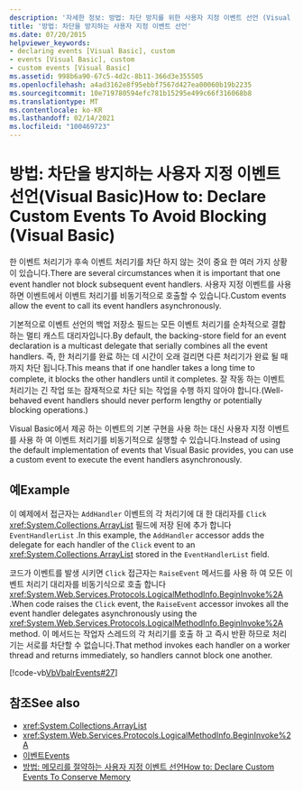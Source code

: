 ```yaml
---
description: '자세한 정보: 방법: 차단 방지를 위한 사용자 지정 이벤트 선언 (Visual Basic)'
title: '방법: 차단을 방지하는 사용자 지정 이벤트 선언'
ms.date: 07/20/2015
helpviewer_keywords:
- declaring events [Visual Basic], custom
- events [Visual Basic], custom
- custom events [Visual Basic]
ms.assetid: 998b6a90-67c5-4d2c-8b11-366d3e355505
ms.openlocfilehash: a4ad3162e8f95ebbf7567d427ea00060b19b2235
ms.sourcegitcommit: 10e719780594efc781b15295e499c66f316068b8
ms.translationtype: MT
ms.contentlocale: ko-KR
ms.lasthandoff: 02/14/2021
ms.locfileid: "100469723"
---
```

# <a name="how-to-declare-custom-events-to-avoid-blocking-visual-basic"></a><span data-ttu-id="97f64-103">방법: 차단을 방지하는 사용자 지정 이벤트 선언(Visual Basic)</span><span class="sxs-lookup"><span data-stu-id="97f64-103">How to: Declare Custom Events To Avoid Blocking (Visual Basic)</span></span>

<span data-ttu-id="97f64-104">한 이벤트 처리기가 후속 이벤트 처리기를 차단 하지 않는 것이 중요 한 여러 가지 상황이 있습니다.</span><span class="sxs-lookup"><span data-stu-id="97f64-104">There are several circumstances when it is important that one event handler not block subsequent event handlers.</span></span> <span data-ttu-id="97f64-105">사용자 지정 이벤트를 사용 하면 이벤트에서 이벤트 처리기를 비동기적으로 호출할 수 있습니다.</span><span class="sxs-lookup"><span data-stu-id="97f64-105">Custom events allow the event to call its event handlers asynchronously.</span></span>  
  
 <span data-ttu-id="97f64-106">기본적으로 이벤트 선언의 백업 저장소 필드는 모든 이벤트 처리기를 순차적으로 결합 하는 멀티 캐스트 대리자입니다.</span><span class="sxs-lookup"><span data-stu-id="97f64-106">By default, the backing-store field for an event declaration is a multicast delegate that serially combines all the event handlers.</span></span> <span data-ttu-id="97f64-107">즉, 한 처리기를 완료 하는 데 시간이 오래 걸리면 다른 처리기가 완료 될 때까지 차단 됩니다.</span><span class="sxs-lookup"><span data-stu-id="97f64-107">This means that if one handler takes a long time to complete, it blocks the other handlers until it completes.</span></span> <span data-ttu-id="97f64-108">잘 작동 하는 이벤트 처리기는 긴 작업 또는 잠재적으로 차단 되는 작업을 수행 하지 않아야 합니다.</span><span class="sxs-lookup"><span data-stu-id="97f64-108">(Well-behaved event handlers should never perform lengthy or potentially blocking operations.)</span></span>  
  
 <span data-ttu-id="97f64-109">Visual Basic에서 제공 하는 이벤트의 기본 구현을 사용 하는 대신 사용자 지정 이벤트를 사용 하 여 이벤트 처리기를 비동기적으로 실행할 수 있습니다.</span><span class="sxs-lookup"><span data-stu-id="97f64-109">Instead of using the default implementation of events that Visual Basic provides, you can use a custom event to execute the event handlers asynchronously.</span></span>  
  
## <a name="example"></a><span data-ttu-id="97f64-110">예</span><span class="sxs-lookup"><span data-stu-id="97f64-110">Example</span></span>  

 <span data-ttu-id="97f64-111">이 예제에서 접근자는 `AddHandler` 이벤트의 각 처리기에 대 한 대리자를 `Click` <xref:System.Collections.ArrayList> 필드에 저장 된에 추가 합니다 `EventHandlerList` .</span><span class="sxs-lookup"><span data-stu-id="97f64-111">In this example, the `AddHandler` accessor adds the delegate for each handler of the `Click` event to an <xref:System.Collections.ArrayList> stored in the `EventHandlerList` field.</span></span>  
  
 <span data-ttu-id="97f64-112">코드가 이벤트를 발생 시키면 `Click` 접근자는 `RaiseEvent` 메서드를 사용 하 여 모든 이벤트 처리기 대리자를 비동기식으로 호출 합니다 <xref:System.Web.Services.Protocols.LogicalMethodInfo.BeginInvoke%2A> .</span><span class="sxs-lookup"><span data-stu-id="97f64-112">When code raises the `Click` event, the `RaiseEvent` accessor invokes all the event handler delegates asynchronously using the <xref:System.Web.Services.Protocols.LogicalMethodInfo.BeginInvoke%2A> method.</span></span> <span data-ttu-id="97f64-113">이 메서드는 작업자 스레드의 각 처리기를 호출 하 고 즉시 반환 하므로 처리기는 서로를 차단할 수 없습니다.</span><span class="sxs-lookup"><span data-stu-id="97f64-113">That method invokes each handler on a worker thread and returns immediately, so handlers cannot block one another.</span></span>  
  
 [!code-vb[VbVbalrEvents#27](~/samples/snippets/visualbasic/VS_Snippets_VBCSharp/VbVbalrEvents/VB/Class1.vb#27)]  
  
## <a name="see-also"></a><span data-ttu-id="97f64-114">참조</span><span class="sxs-lookup"><span data-stu-id="97f64-114">See also</span></span>

- <xref:System.Collections.ArrayList>
- <xref:System.Web.Services.Protocols.LogicalMethodInfo.BeginInvoke%2A>
- [<span data-ttu-id="97f64-115">이벤트</span><span class="sxs-lookup"><span data-stu-id="97f64-115">Events</span></span>](index.md)
- [<span data-ttu-id="97f64-116">방법: 메모리를 절약하는 사용자 지정 이벤트 선언</span><span class="sxs-lookup"><span data-stu-id="97f64-116">How to: Declare Custom Events To Conserve Memory</span></span>](how-to-declare-custom-events-to-conserve-memory.md)
